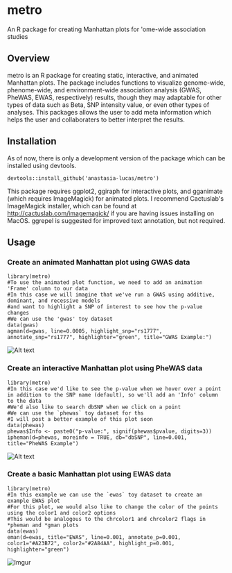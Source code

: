 # metro
An R package for creating Manhattan plots for 'ome-wide association studies

## Overview
metro is an R package for creating static, interactive, and animated Manhattan plots. The package includes functions to visualize genome-wide, phenome-wide, and environment-wide association analysis (GWAS, PheWAS, EWAS, respectively) results, though they may adaptable for other types of data such as Beta, SNP intensity value, or even other types of analyses. This packages allows the user to add meta information which helps the user and collaboraters to better interpret the results.

## Installation
As of now, there is only a development version of the package which can be installed using devtools.

```devtools::install_github('anastasia-lucas/metro')```

This package requires ggplot2, ggiraph for interactive plots, and gganimate (which requires ImageMagick) for animated plots. I recommend Cactuslab's ImageMagick installer, which can be found at http://cactuslab.com/imagemagick/ if you are having issues installing on MacOS. ggrepel is suggested for improved text annotation, but not required.

## Usage

### Create an animated Manhattan plot using GWAS data

```
library(metro)
#To use the animated plot function, we need to add an animation 'Frame' column to our data
#In this case we will imagine that we've run a GWAS using additive, dominant, and recessive models
#and want to highlight a SNP of interest to see how the p-value changes
#We can use the 'gwas' toy dataset
data(gwas)
agman(d=gwas, line=0.0005, highlight_snp="rs1777", annotate_snp="rs1777", highlighter="green", title="GWAS Example:")

```
![Alt text](https://media.giphy.com/media/29NkjfAPVVymh4Nlc0/giphy.gif)

### Create an interactive Manhattan plot using PheWAS data

```
library(metro)
#In this case we'd like to see the p-value when we hover over a point in addition to the SNP name (default), so we'll add an 'Info' column to the data
#We'd also like to search dbSNP when we click on a point
#We can use the `phewas` toy dataset for ths 
#I will post a better example of this plot soon
data(phewas)
phewas$Info <- paste0("p-value:", signif(phewas$pvalue, digits=3))
ipheman(d=phewas, moreinfo = TRUE, db="dbSNP", line=0.001, title="PheWAS Example")
```
![Alt text](https://i.imgur.com/FFFPw32.png)

### Create a basic Manhattan plot using EWAS data

```
library(metro)
#In this example we can use the `ewas` toy dataset to create an example EWAS plot
#For this plot, we would also like to change the color of the points using the color1 and color2 options
#This would be analogous to the chrcolor1 and chrcolor2 flags in *pheman and *gman plots
data(ewas)
eman(d=ewas, title="EWAS", line=0.001, annotate_p=0.001, color1="#A23B72", color2="#2A84AA", highlight_p=0.001, highlighter="green")

```

![Imgur](https://i.imgur.com/VjMUAYE.jpg)
